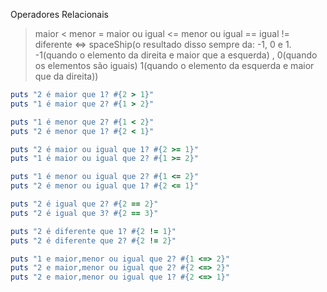 Operadores Relacionais
 >  maior
 <  menor
 >= maior ou igual
 <= menor ou igual
 == igual
 != diferente
 <=> spaceShip(o resultado disso sempre da: -1, 0 e 1. 
 -1(quando o elemento da direita e maior que a esquerda) ,
 0(quando os elementos são iguais) 
 1(quando o elemento da esquerda e maior que da direita))

```ruby
puts "2 é maior que 1? #{2 > 1}"
puts "1 é maior que 2? #{1 > 2}"
```

```ruby
puts "1 é menor que 2? #{1 < 2}"
puts "2 é menor que 1? #{2 < 1}"
```

```ruby
puts "2 é maior ou igual que 1? #{2 >= 1}"
puts "1 é maior ou igual que 2? #{1 >= 2}"
```

```ruby
puts "1 é menor ou igual que 2? #{1 <= 2}"
puts "2 é menor ou igual que 1? #{2 <= 1}"
```

```ruby
puts "2 é igual que 2? #{2 == 2}"
puts "2 é igual que 3? #{2 == 3}"
```

```ruby
puts "2 é diferente que 1? #{2 != 1}"
puts "2 é diferente que 2? #{2 != 2}"
```

```ruby
puts "1 e maior,menor ou igual que 2? #{1 <=> 2}"
puts "2 e maior,menor ou igual que 2? #{2 <=> 2}"
puts "2 e maior,menor ou igual que 1? #{2 <=> 1}"
```
